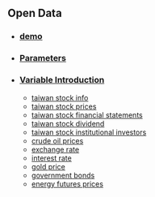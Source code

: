 
## Open Data

* ### [demo](https://github.com/FinMind/FinMind/blob/master/demo.py)
* ### [Parameters](https://github.com/FinMind/FinMind/blob/master/Data/doc/Parameters.md)<br>
  
* ### [Variable Introduction](https://github.com/FinMind/FinMind/blob/master/Data/doc/VariableIntroduction.md)
  * [taiwan stock info](https://github.com/FinMind/FinMind/blob/master/Data/doc/VariableIntroduction.md#1-taiwan-stock-info)
  * [taiwan stock prices](https://github.com/FinMind/FinMind/blob/master/Data/doc/VariableIntroduction.md#2-taiwan-stock-prices)
  * [taiwan stock financial statements](https://github.com/FinMind/FinMind/blob/master/Data/doc/VariableIntroduction.md#3-taiwan-stock-financial-statements)
  * [taiwan stock dividend](https://github.com/FinMind/FinMind/blob/master/Data/doc/VariableIntroduction.md#4-taiwan-stock-dividend)
  * [taiwan stock institutional investors](https://github.com/FinMind/FinMind/blob/master/Data/doc/VariableIntroduction.md#5-taiwan-stock-institutional-investors)
  * [crude oil prices](https://github.com/FinMind/FinMind/blob/master/Data/doc/VariableIntroduction.md#6-crude-oil-prices)
  * [exchange rate](https://github.com/FinMind/FinMind/blob/master/Data/doc/VariableIntroduction.md#7-exchange-rate)
  * [interest rate](https://github.com/FinMind/FinMind/blob/master/Data/doc/VariableIntroduction.md#8-interest-rate)
  * [gold price](https://github.com/FinMind/FinMind/blob/master/Data/doc/VariableIntroduction.md#9-gold-price)
  * [government bonds](https://github.com/FinMind/FinMind/blob/master/Data/doc/VariableIntroduction.md#10-government-bonds)
  * [energy futures prices](https://github.com/FinMind/FinMind/blob/master/Data/doc/VariableIntroduction.md#11-energy-futures-prices)
  
